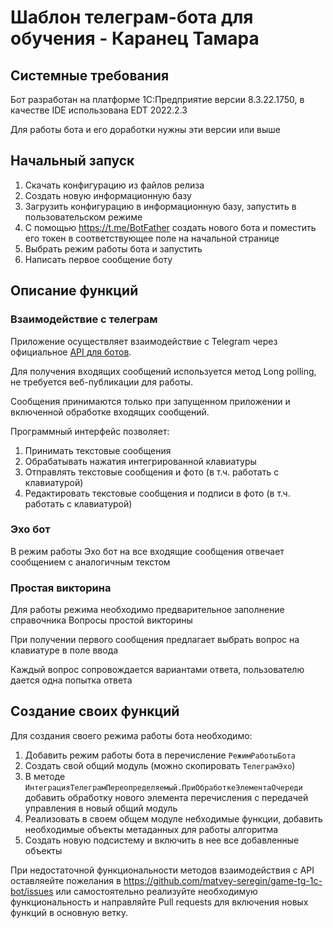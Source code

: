 # Шаблон телеграм-бота для обучения - Каранец Тамара

## Системные требования

Бот разработан на платформе 1С:Предприятие версии 8.3.22.1750, в качестве IDE использована EDT 2022.2.3

Для работы бота и его доработки нужны эти версии или выше

## Начальный запуск

1. Скачать конфигурацию из файлов релиза
1. Создать новую информационную базу
1. Загрузить конфигурацию в информационную базу, запустить в пользовательском режиме
1. С помощью https://t.me/BotFather создать нового бота и поместить его токен в соответствующее поле на начальной странице
1. Выбрать режим работы бота и запустить
1. Написать первое сообщение боту

## Описание функций

### Взаимодействие с телеграм

Приложение осуществляет взаимодействие с Telegram через официальное [API для ботов](https://core.telegram.org/bots/api).

Для получения входящих сообщений используется метод Long polling, не требуется веб-публикации для работы.

Сообщения принимаются только при запущенном приложении и включенной обработке входящих сообщений.

Программный интерфейс позволяет:
1. Принимать текстовые сообщения
1. Обрабатывать нажатия интегрированной клавиатуры
1. Отправлять текстовые сообщения и фото (в т.ч. работать с клавиатурой)
1. Редактировать текстовые сообщения и подписи в фото (в т.ч. работать с клавиатурой)

### Эхо бот

В режим работы Эхо бот на все входящие сообщения отвечает сообщением с аналогичным текстом

### Простая викторина

Для работы режима необходимо предварительное заполнение справочника Вопросы простой викторины

При получении первого сообщения предлагает выбрать вопрос на клавиатуре в поле ввода

Каждый вопрос сопровождается вариантами ответа, пользователю дается одна попытка ответа

## Создание своих функций

Для создания своего режима работы бота необходимо:
1. Добавить режим работы бота в перечисление `РежимРаботыБота`
1. Создать свой общий модуль (можно скопировать `ТелеграмЭхо`)
1. В методе `ИнтеграцияТелеграмПереопределяемый.ПриОбработкеЭлементаОчереди` добавить обработку нового элемента перечисления с передачей управления в новый общий модуль
1. Реализовать в своем общем модуле небходимые функции, добавить необходимые объекты метаданных для работы алгоритма
1. Создать новую подсистему и включить в нее все добавленные объекты

При недостаточной функциональности методов взаимодействия с API оставляейте пожелания в https://github.com/matvey-seregin/game-tg-1c-bot/issues или самостоятельно реализуйте необходимую функциональность и направляйте Pull requests для включения новых функций в основную ветку.
